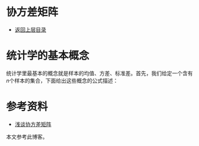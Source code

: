 # 协方差矩阵

* [返回上层目录](../statistics-and-information-theory.md)

# 统计学的基本概念

统计学里最基本的概念就是样本的均值、方差、标准差。首先，我们给定一个含有$n$个样本的集合，下面给出这些概念的公式描述：







# 参考资料

* [浅谈协方差矩阵](https://www.cnblogs.com/chaosimple/p/3182157.html)

本文参考此博客。